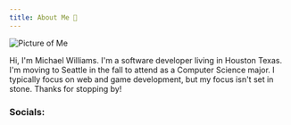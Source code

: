 ```yaml
---
title: About Me 👋
---
```


<script>
    import Counter from './counter.svelte'
    import Link from './link.svelte'
</script>

![Picture of Me](me.JPG)

Hi, I'm Michael Williams. I'm a software developer living in Houston Texas. I'm moving to Seattle in the fall to attend <Link title="Seattle University" url="https://www.seattleu.edu/" /> as a Computer Science major. I typically focus on web and game development, but my focus isn't set in stone. Thanks for stopping by!

### Socials:
<Link title="YouTube" url="https://youtube.com/@codingwithsphere" icon="tabler:brand-youtube" />
<Link title="Github" url="https://Github.com/m1chaelwilliams" icon="tabler:brand-github" />
